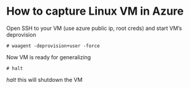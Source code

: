 # How to capture Linux VM in Azure

Open SSH to your VM (use azure public ip, root creds) and start VM’s deprovision

```
# waagent -deprovision+user -force
```

Now VM is ready for generalizing

```
# halt
```

*halt* this will shutdown the VM